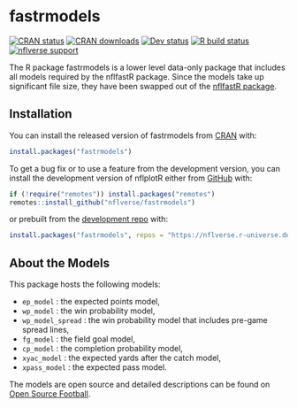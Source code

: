 
<!-- README.md is generated from README.Rmd. Please edit that file -->

# fastrmodels

<!-- badges: start -->

[![CRAN
status](https://img.shields.io/cran/v/fastrmodels?style=flat-square&logo=R&label=CRAN)](https://CRAN.R-project.org/package=fastrmodels)
[![CRAN
downloads](http://cranlogs.r-pkg.org/badges/grand-total/fastrmodels)](https://CRAN.R-project.org/package=fastrmodels)
[![Dev
status](https://img.shields.io/github/r-package/v/nflverse/fastrmodels/master?label=dev%20version&style=flat-square&logo=github)](https://fastrmodels.nflverse.com)
[![R build
status](https://img.shields.io/github/workflow/status/nflverse/fastrmodels/R-CMD-check?label=R%20check&style=flat-square&logo=github)](https://github.com/nflverse/fastrmodels/actions)
[![nflverse
support](https://img.shields.io/discord/789805604076126219?color=7289da&label=nflverse%20support&logo=discord&logoColor=fff&style=flat-square)](https://discord.com/invite/5Er2FBnnQa)
<!-- badges: end -->

The R package fastrmodels is a lower level data-only package that
includes all models required by the nflfastR package. Since the models
take up significant file size, they have been swapped out of the
[nflfastR package](https://www.nflfastr.com/).

## Installation

You can install the released version of fastrmodels from
[CRAN](https://CRAN.R-project.org/package=fastrmodels) with:

``` r
install.packages("fastrmodels")
```

To get a bug fix or to use a feature from the development version, you
can install the development version of nflplotR either from
[GitHub](https://github.com/nflverse/fastrmodels/) with:

``` r
if (!require("remotes")) install.packages("remotes")
remotes::install_github("nflverse/fastrmodels")
```

or prebuilt from the [development repo](https://nflverse.r-universe.dev)
with:

``` r
install.packages("fastrmodels", repos = "https://nflverse.r-universe.dev")
```

## About the Models

This package hosts the following models:

-   `ep_model` : the expected points model,
-   `wp_model` : the win probability model,
-   `wp_model_spread` : the win probability model that includes pre-game
    spread lines,
-   `fg_model` : the field goal model,
-   `cp_model` : the completion probability model,
-   `xyac_model` : the expected yards after the catch model,
-   `xpass_model` : the expected pass model.

The models are open source and detailed descriptions can be found on
[Open Source
Football](https://www.opensourcefootball.com/posts/2020-09-28-nflfastr-ep-wp-and-cp-models/).
